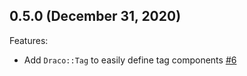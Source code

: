 ## 0.5.0 (December 31, 2020)

Features:

  - Add `Draco::Tag` to easily define tag components [#6](https://github.com/guitsaru/draco/pull/6)
